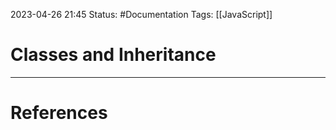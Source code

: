 2023-04-26 21:45
Status: #Documentation 
Tags: [[JavaScript]]

# Classes and Inheritance





---
# References
